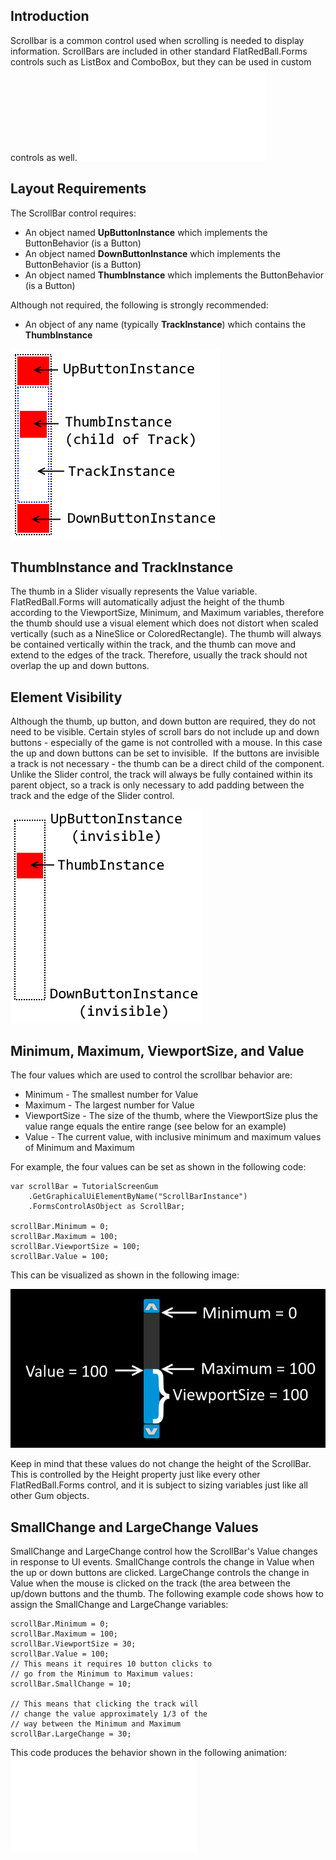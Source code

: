 ## Introduction

Scrollbar is a common control used when scrolling is needed to display information. ScrollBars are included in other standard FlatRedBall.Forms controls such as ListBox and ComboBox, but they can be used in custom controls as well. [![](/wp-content/uploads/2017/12/2017-12-24_07-28-34.gif.md)](/wp-content/uploads/2017/12/2017-12-24_07-28-34.gif.md)

## Layout Requirements

The ScrollBar control requires:

-   An object named **UpButtonInstance** which implements the ButtonBehavior (is a Button)
-   An object named **DownButtonInstance** which implements the ButtonBehavior (is a Button)
-   An object named **ThumbInstance** which implements the ButtonBehavior (is a Button)

Although not required, the following is strongly recommended:

-   An object of any name (typically **TrackInstance**) which contains the **ThumbInstance**

![](/media/2017-12-img_5a4461d95f26f.png)

## ThumbInstance and TrackInstance

The thumb in a Slider visually represents the Value variable. FlatRedBall.Forms will automatically adjust the height of the thumb according to the ViewportSize, Minimum, and Maximum variables, therefore the thumb should use a visual element which does not distort when scaled vertically (such as a NineSlice or ColoredRectangle). The thumb will always be contained vertically within the track, and the thumb can move and extend to the edges of the track. Therefore, usually the track should not overlap the up and down buttons.

## Element Visibility

Although the thumb, up button, and down button are required, they do not need to be visible. Certain styles of scroll bars do not include up and down buttons - especially of the game is not controlled with a mouse. In this case the up and down buttons can be set to invisible.  If the buttons are invisible a track is not necessary - the thumb can be a direct child of the component. Unlike the Slider control, the track will always be fully contained within its parent object, so a track is only necessary to add padding between the track and the edge of the Slider control.

![](/media/2017-12-img_5a44668515c69.png)

## Minimum, Maximum, ViewportSize, and Value

The four values which are used to control the scrollbar behavior are:

-   Minimum - The smallest number for Value
-   Maximum - The largest number for Value
-   ViewportSize - The size of the thumb, where the ViewportSize plus the value range equals the entire range (see below for an example)
-   Value - The current value, with inclusive minimum and maximum values of Minimum and Maximum

For example, the four values can be set as shown in the following code:

``` lang:c#
var scrollBar = TutorialScreenGum
    .GetGraphicalUiElementByName("ScrollBarInstance")
    .FormsControlAsObject as ScrollBar;

scrollBar.Minimum = 0;
scrollBar.Maximum = 100;
scrollBar.ViewportSize = 100;
scrollBar.Value = 100;
```

This can be visualized as shown in the following image:

![](/media/2017-12-img_5a3fe8c2bd996.png)

Keep in mind that these values do not change the height of the ScrollBar. This is controlled by the Height property just like every other FlatRedBall.Forms control, and it is subject to sizing variables just like all other Gum objects.

## SmallChange and LargeChange Values

SmallChange and LargeChange control how the ScrollBar's Value changes in response to UI events. SmallChange controls the change in Value when the up or down buttons are clicked. LargeChange controls the change in Value when the mouse is clicked on the track (the area between the up/down buttons and the thumb. The following example code shows how to assign the SmallChange and LargeChange variables:

``` lang:c#
scrollBar.Minimum = 0;
scrollBar.Maximum = 100;
scrollBar.ViewportSize = 30;
scrollBar.Value = 100;
// This means it requires 10 button clicks to 
// go from the Minimum to Maximum values:
scrollBar.SmallChange = 10;

// This means that clicking the track will
// change the value approximately 1/3 of the
// way between the Minimum and Maximum
scrollBar.LargeChange = 30;
```

This code produces the behavior shown in the following animation: [![](/wp-content/uploads/2017/12/2017-12-24_11-09-14.gif.md)](/wp-content/uploads/2017/12/2017-12-24_11-09-14.gif.md)

## 
